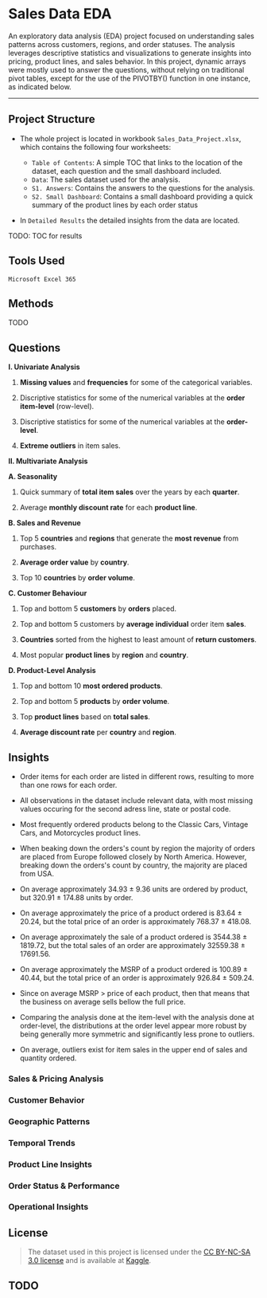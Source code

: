 # Sales Data EDA

An exploratory data analysis (EDA) project focused on understanding sales patterns across customers, regions, and order statuses. 
The analysis leverages descriptive statistics and visualizations to generate insights into pricing, product lines, and sales behavior.
In this project, dynamic arrays were mostly used to answer the questions, without relying on traditional pivot tables, except for the use of the PIVOTBY() function in one instance, as indicated below.

------------------------

## Project Structure

- The whole project is located in workbook `Sales_Data_Project.xlsx`, which contains the following four worksheets:

    - `Table of Contents`: A simple TOC that links to the location of the dataset, each question and the small dashboard included.
    - `Data`: The sales dataset used for the analysis.
    - `S1. Answers`: Contains the answers to the questions for the analysis.
    - `S2. Small Dashboard`: Contains a small dashboard providing a quick summary of the product lines by each order status

- In `Detailed Results` the detailed insights from the data are located.

TODO: TOC for results

## Tools Used

`Microsoft Excel 365`


## Methods

TODO



## Questions

**I. Univariate Analysis**

1. **Missing values** and **frequencies** for some of the categorical variables.
    
2. Discriptive statistics for some of the numerical variables at the **order item-level** (row-level).
    
3. Discriptive statistics for some of the numerical variables at the **order-level**.
    
4. **Extreme outliers** in item sales.
    
**II. Multivariate Analysis**

**A. Seasonality**
  
1. Quick summary of **total item sales** over the years by each **quarter**.
    
2. Average **monthly discount rate** for each **product line**.
    
**B. Sales and Revenue**
  
1. Top 5 **countries** and **regions** that generate the **most revenue** from purchases.
    
2. **Average order value** by **country**.
    
3. Top 10 **countries** by **order volume**.
    
**C. Customer Behaviour**
  
1. Top and bottom 5 **customers** by **orders** placed.
    
2. Top and bottom 5 customers by **average individual** order item **sales**.
    
3. **Countries** sorted from the highest to least amount of **return customers**.
    
4. Most popular **product lines** by **region** and **country**.
    
**D. Product-Level Analysis**
  
1. Top and bottom 10 **most ordered products**.
    
2. Top and bottom 5 **products** by **order volume**. 
    
3. Top **product lines** based on **total sales**.
    
4. **Average discount rate** per **country** and **region**.
    



## Insights

- Order items for each order are listed in different rows, resulting to more than one rows for each order.
- All observations in the dataset include relevant data, with most missing values occuring for the second adress line, state or postal code.


- Most frequently ordered products belong to the Classic Cars, Vintage Cars, and Motorcycles product lines.
- When beaking down the orders's count by region the majority of orders are placed from Europe followed closely by North America. However, breaking down the orders's count by country, the majority are placed from USA.
- On average approximately 34.93 ± 9.36 units are ordered by product, but 320.91 ± 174.88 units by order.
- On average approximately the price of a product ordered is 83.64 ± 20.24, but the total price of an order is approximately 768.37 ± 418.08.
- On average approximately the sale of a product ordered is 3544.38 ± 1819.72, but the total sales of an order are approximately 32559.38 ± 17691.56.
- On average approximately the MSRP of a product ordered is 100.89 ± 40.44, but the total price of an order is approximately 926.84 ± 509.24.
- Since on average MSRP > price of each product, then that means that the business on average sells bellow the full price.
- Comparing the analysis done at the item-level with the analysis done at order-level, the distributions at the order level appear more robust  by being generally more symmetric and significantly less prone to outliers.
- On average, outliers exist for item sales in the upper end of sales and quantity ordered.

### Sales & Pricing Analysis


### Customer Behavior


### Geographic Patterns


### Temporal Trends


### Product Line Insights


### Order Status & Performance


### Operational Insights


## License
> The dataset used in this project is licensed under the [CC BY-NC-SA 3.0 license](https://creativecommons.org/licenses/by-nc-sa/3.0/) and is available at [Kaggle](https://www.kaggle.com/datasets/kyanyoga/sample-sales-data/data).

## TODO



